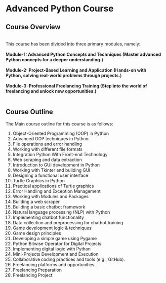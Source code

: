 <h1>Advanced Python Course</h1>

<h2>Course Overview</h2>
</br>
This course has been divided into three primary modules, namely: </br>
</br>
<b>Module-1: Advanced Python Concepts and Techniques (Master advanced Python concepts for a deeper understanding.)</b>
</br>
</br>
<b>Module-2: Project-Based Learning and Application (Hands-on with Python, solving real-world problems through projects.)</b>
</br>
</br>
<b>Module-3: Professional Freelancing Training (Step into the world of freelancing and unlock new opportunities.) </b>
</br>
</br>
<h2>Course Outline</h2>
The Main course outline for this course is as follows:
<ol>
<li>Object-Oriented Programming (OOP) in Python</li>
<li>Advanced OOP techniques in Python</li>
<li>File operations and error handling</li>
<li>Working with different file formats</li>
<li>Integration Python With Front-end Technology</li>
<li>Web scraping and data extraction</li>
<li>Introduction to GUI development in Python</li>
<li>Working with Tkinter and building GUI</li>
<li>Designing a functional user interface</li>
<li>Turtle Graphics in Python</li>
<li>Practical applications of Turtle graphics</li>
<li>Error Handling and Exception Management</li>
<li>Working with Modules and Packages</li>
<li>Building a web scraper</li>
<li>Building a basic chatbot framework</li>
<li>Natural language processing (NLP) with Python</li>
<li>Implementing chatbot functionality</li>
<li>Data collection and preprocessing for chatbot training</li>
<li>Game development logic & techniques</li>
<li>Game design principles</li>
<li>Developing a simple game using Pygame</li>
<li>Python Bitwise Operator for Digital Projects</li>
<li>Implementing digital logic with Python</li>
<li>Mini-Projects Development and Execution</li>
<li>Collaborative coding practices and tools (e.g., GitHub).</li>
<li>Freelancing platforms and opportunities.</li>
<li>Freelancing Preparation</li>
<li>Freelancing Project</li>
</ol>
